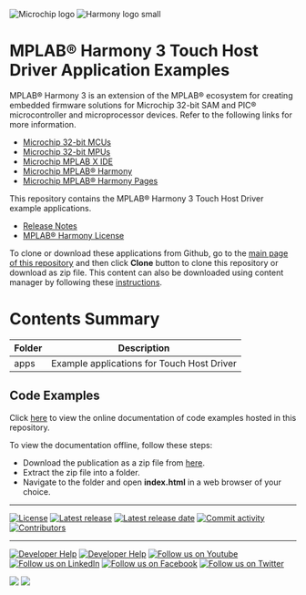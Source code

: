 ![Microchip logo](https://raw.githubusercontent.com/wiki/Microchip-MPLAB-Harmony/Microchip-MPLAB-Harmony.github.io/images/microchip_logo.png)
![Harmony logo small](https://raw.githubusercontent.com/wiki/Microchip-MPLAB-Harmony/Microchip-MPLAB-Harmony.github.io/images/microchip_mplab_harmony_logo_small.png)

# MPLAB® Harmony 3 Touch Host Driver Application Examples

MPLAB® Harmony 3 is an extension of the MPLAB® ecosystem for creating embedded firmware solutions for Microchip 32-bit SAM and PIC® microcontroller and microprocessor devices.  Refer to the following links for more information.

- [Microchip 32-bit MCUs](https://www.microchip.com/design-centers/32-bit)
- [Microchip 32-bit MPUs](https://www.microchip.com/design-centers/32-bit-mpus)
- [Microchip MPLAB X IDE](https://www.microchip.com/mplab/mplab-x-ide)
- [Microchip MPLAB® Harmony](https://www.microchip.com/mplab/mplab-harmony)
- [Microchip MPLAB® Harmony Pages](https://microchip-mplab-harmony.github.io/)

This repository contains the MPLAB® Harmony 3 Touch Host Driver example applications. 

- [Release Notes](./release_notes.md)
- [MPLAB® Harmony License](Microchip_SLA001.md)

To clone or download these applications from Github, go to the [main page of this repository](https://github.com/Microchip-MPLAB-Harmony/touch_host_driver_apps) and then click **Clone** button to clone this repository or download as zip file.
This content can also be downloaded using content manager by following these [instructions](https://github.com/Microchip-MPLAB-Harmony/contentmanager/wiki).

# Contents Summary

| Folder     | Description                                               |
| ---        | ---                                                       |
| apps       | Example applications for Touch Host Driver                |

## Code Examples

Click [here](https://onlinedocs.microchip.com/v2/keyword-lookup?keyword=touch_host_driver_apps_Introduction&version=latest&redirect=true) to view the online documentation of code examples hosted in this repository.

To view the documentation offline, follow these steps:
 - Download the publication as a zip file from [here](https://onlinedocs.microchip.com/download/GUID-3B163CC6-DB6C-4717-8AE6-1D10A75D3322?type=webhelp).
 - Extract the zip file into a folder.
 - Navigate to the folder and open **index.html** in a web browser of your choice.

____

[![License](https://img.shields.io/badge/license-Harmony%20license-orange.svg)](https://github.com/Microchip-MPLAB-Harmony/touch_host_driver_apps/blob/master/Microchip_SLA001.md)
[![Latest release](https://img.shields.io/github/release/Microchip-MPLAB-Harmony/touch_host_driver_apps.svg)](https://github.com/Microchip-MPLAB-Harmony/touch_host_driver_apps/releases/latest)
[![Latest release date](https://img.shields.io/github/release-date/Microchip-MPLAB-Harmony/touch_host_driver_apps.svg)](https://github.com/Microchip-MPLAB-Harmony/touch_host_driver_apps/releases/latest)
[![Commit activity](https://img.shields.io/github/commit-activity/y/Microchip-MPLAB-Harmony/touch_host_driver_apps.svg)](https://github.com/Microchip-MPLAB-Harmony/touch_host_driver_apps/graphs/commit-activity)
[![Contributors](https://img.shields.io/github/contributors-anon/Microchip-MPLAB-Harmony/touch_host_driver_apps.svg)]()

____

[![Developer Help](https://img.shields.io/badge/Youtube-Developer%20Help-red.svg)](https://www.youtube.com/MicrochipDeveloperHelp)
[![Developer Help](https://img.shields.io/badge/XWiki-Developer%20Help-torquiose.svg)](https://developerhelp.microchip.com/xwiki/bin/view/software-tools/harmony/)
[![Follow us on Youtube](https://img.shields.io/badge/Youtube-Follow%20us%20on%20Youtube-red.svg)](https://www.youtube.com/user/MicrochipTechnology)
[![Follow us on LinkedIn](https://img.shields.io/badge/LinkedIn-Follow%20us%20on%20LinkedIn-blue.svg)](https://www.linkedin.com/company/microchip-technology)
[![Follow us on Facebook](https://img.shields.io/badge/Facebook-Follow%20us%20on%20Facebook-blue.svg)](https://www.facebook.com/microchiptechnology/)
[![Follow us on Twitter](https://img.shields.io/twitter/follow/MicrochipTech.svg?style=social)](https://twitter.com/MicrochipTech)

[![](https://img.shields.io/github/stars/Microchip-MPLAB-Harmony/touch_host_driver_apps.svg?style=social)]()
[![](https://img.shields.io/github/watchers/Microchip-MPLAB-Harmony/touch_host_driver_apps.svg?style=social)]()


